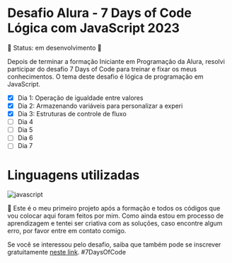 # Desafio Alura - 7 Days of Code Lógica com JavaScript 2023

:construction: Status: em desenvolvimento :construction:

Depois de terminar a formação Iniciante em Programação da Alura, resolvi participar do desafio 7 Days of Code para treinar e fixar os meus conhecimentos. O tema deste desafio é lógica de programação em JavaScript.

- [X] Dia 1: Operação de igualdade entre valores
- [X] Dia 2: Armazenando variáveis para personalizar a experi
- [X] Dia 3: Estruturas de controle de fluxo
- [ ] Dia 4
- [ ] Dia 5
- [ ] Dia 6
- [ ] Dia 7

# Linguagens utilizadas

![javascript](https://img.shields.io/badge/JavaScript-F7DF1E?style=for-the-badge&logo=javascript&logoColor=black)



:beginner: Este é o meu primeiro projeto após a formação e todos os códigos que vou colocar aqui foram feitos por mim. Como ainda estou em processo de aprendizagem e tentei ser criativa com as soluções, caso encontre algum erro, por favor entre em contato comigo.

Se você se interessou pelo desafio, saiba que também pode se inscrever gratuitamente [neste link](https://7daysofcode.io/matricula/logica-programacao).
#7DaysOfCode
